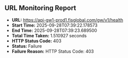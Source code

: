 ## URL Monitoring Report

- **URL:** https://api-gw1-prod1.fisglobal.com/gw/v1/health
- **Start Time:** 2025-09-28T07:39:22.178573
- **End Time:** 2025-09-28T07:39:23.689500
- **Total Time Taken:** 1.510927 seconds
- **HTTP Status Code:** 403
- **Status:** Failure
- **Failure Reason:** HTTP Status Code: 403
